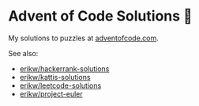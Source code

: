 # Advent of Code Solutions 🎄
My solutions to puzzles at [adventofcode.com](https://adventofcode.com/).

See also:
* [erikw/hackerrank-solutions](https://github.com/erikw/hackerrank-solutions/)
* [erikw/kattis-solutions](https://github.com/erikw/kattis-solutions/)
* [erikw/leetcode-solutions](https://github.com/erikw/leetcode-solutions/)
* [erikw/project-euler](https://github.com/erikw/project-euler)
